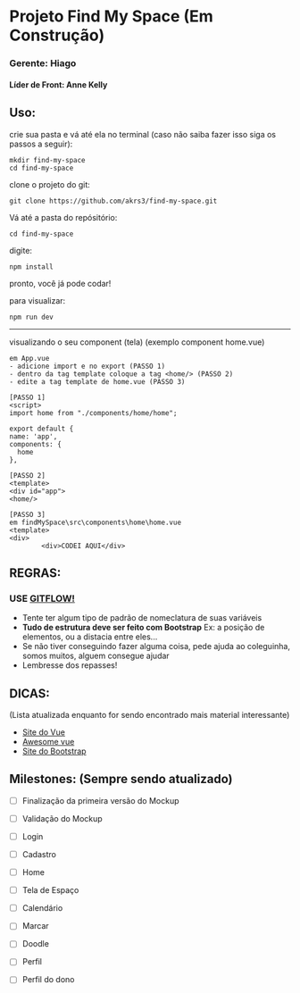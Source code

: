 
 # Projeto Find My Space (Em Construção)
 ### Gerente: Hiago
 #### Líder de Front: Anne Kelly
 
 ## Uso:
 
 crie sua pasta e vá até ela no terminal (caso não saiba fazer isso siga os passos a seguir):
 
 ```terminal
 mkdir find-my-space
 cd find-my-space
 ```
 clone o projeto do git:
 
 ```terminal
 git clone https://github.com/akrs3/find-my-space.git
 ```
 Vá até a pasta do repósitório:
 ```terminal
 cd find-my-space
 ```
 
 digite:
 
 ```terminal
 npm install
 ```
 pronto, você já pode codar!

para visualizar:
 
 ```terminal
 npm run dev
 ```
 
 ------
 visualizando o seu component (tela) (exemplo component home.vue)
  ```terminal
 em App.vue
 - adicione import e no export (PASSO 1)
 - dentro da tag template coloque a tag <home/> (PASSO 2)
 - edite a tag template de home.vue (PASSO 3)

[PASSO 1]
<script>
import home from "./components/home/home";

export default {
  name: 'app',
  components: {
    home
  },

[PASSO 2]
<template>
  <div id="app">
  <home/>
  
[PASSO 3]
em findMySpace\src\components\home\home.vue
<template>
  <div>     
		  <div>CODEI AQUI</div>
```

 ## REGRAS:
 
 ### USE [GITFLOW!](https://medium.com/trainingcenter/utilizando-o-fluxo-git-flow-e63d5e0d5e04)
 
 * Tente ter algum tipo de padrão de nomeclatura de suas variáveis
 * **Tudo de estrutura deve ser feito com Bootstrap** Ex: a posição de elementos, ou a distacia entre eles...
 * Se não tiver conseguindo fazer alguma coisa, pede ajuda ao coleguinha, somos muitos, alguem consegue ajudar
 * Lembresse dos repasses!
 
 ## DICAS:

 (Lista atualizada enquanto for sendo encontrado mais material interessante)
 * [Site do Vue](https://vuejs.org/)
 * [Awesome vue](https://github.com/vuejs/awesome-vue)
 * [Site do Bootstrap](https://getbootstrap.com/)
 
 ## Milestones: (Sempre sendo atualizado)
 
 - [ ] Finalização da primeira versão do Mockup
 - [ ] Validação do Mockup
 - [ ] Login
 - [ ] Cadastro
 - [ ] Home
 - [ ] Tela de Espaço
 - [ ] Calendário
 - [ ] Marcar
 - [ ] Doodle
 - [ ] Perfil
 - [ ] Perfil do dono
 
 
 
 

